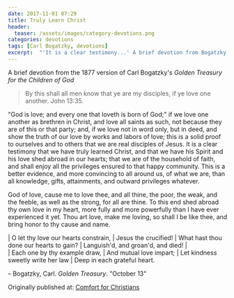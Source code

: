 ```yaml
---
date: 2017-11-01 07:29
title: Truly Learn Christ
header:
  teaser: /assets/images/category-devotions.png
categories: devotions
tags: [Carl Bogatzky, devotions]
excerpt:  "'It is a clear testimony...' A brief devotion from Bogatzky's 'Golden Treasury for the Children of God'"
---
```

A brief devotion from the 1877 version of Carl Bogatzky's *Golden Treasury for the Children of God*


>By this shall all men know that ye are my disciples, if ye love one another. John 13:35. 

"God is love; and every one that loveth is born of God;" if we love one another as brethren in Christ, and love all saints as such, not because they are of this or that party; and, if we love not in word only, but in deed, and show the truth of our love by works and labors of love; this is a solid proof to ourselves and to others that we are real disciples of Jesus. It is a clear testimony that we have truly learned Christ, and that we have his Spirit and his love shed abroad in our hearts; that we are of the household of faith, and shall enjoy all the privileges ensured to that happy community. This is a better evidence, and more convincing to all around us, of what we are, than all knowledge, gifts, attainments, and outward privileges whatever. 

God of love, cause me to love thee, and all thine, the poor, the weak, and the feeble, as well as the strong, for all are thine. To this end shed abroad thy own love in my heart, more fully and more powerfully than I have ever experienced it yet. Thou art love, make me loving, so shall I be like thee, and bring honor to thy cause and name. 

|  O let thy love our hearts constrain,
|    Jesus the crucified!
|  What hast thou done our hearts to gain?
|    Languish'd, and groan'd, and died!
|  
|  Each one by thy example draw, 
|    And mutual love impart; 
|  Let kindness sweetly write her law 
|    Deep in each grateful heart. 


– Bogatzky, Carl. *Golden Treasury*. "October 13"

<div>Originally published at: <a href='http://www.alecsatin.com/'>Comfort for Christians</a></div>